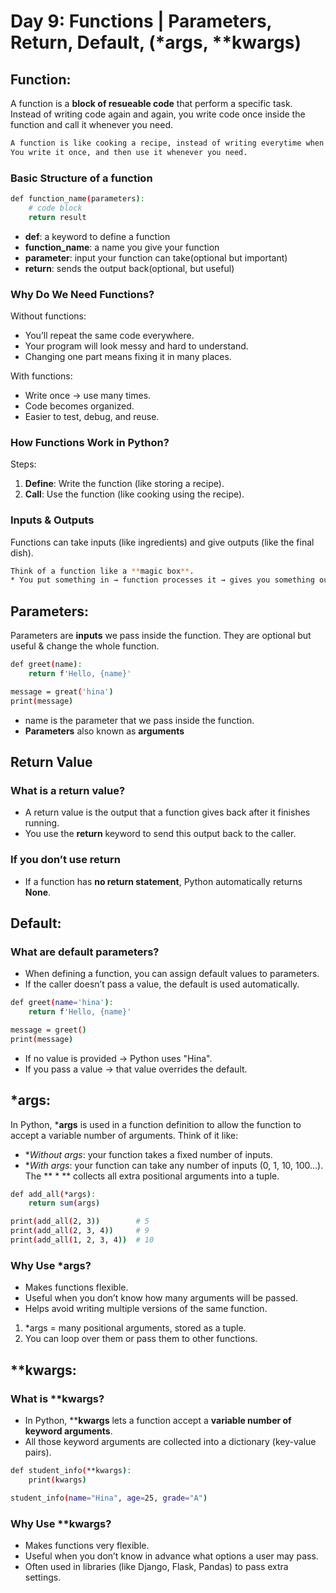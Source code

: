 # Day 9: Functions | Parameters, Return, Default, (*args, **kwargs)

## Function:
A function is a **block of resueable code** that perform a specific task.
Instead of writing code again and again, you write code once inside the function and call it whenever you need.

```bash
A function is like cooking a recipe, instead of writing everytime when you start cooking a dish.
You write it once, and then use it whenever you need.
```

### Basic Structure of a function
```bash
def function_name(parameters):
    # code block
    return result
```
* **def**: a keyword to define a function
* **function_name**: a name you give your function
* **parameter**: input your function can take(optional but important)
* **return**: sends the output back(optional, but useful)

### Why Do We Need Functions?
Without functions:
* You’ll repeat the same code everywhere.
* Your program will look messy and hard to understand.
* Changing one part means fixing it in many places.

With functions:
* Write once → use many times.
* Code becomes organized.
* Easier to test, debug, and reuse.

### How Functions Work in Python?
Steps:
1. **Define**: Write the function (like storing a recipe).
2. **Call**: Use the function (like cooking using the recipe).




### Inputs & Outputs
Functions can take inputs (like ingredients) and give outputs (like the final dish).

```bash
Think of a function like a **magic box**.
* You put something in → function processes it → gives you something out.
```




## Parameters:
Parameters are **inputs** we pass inside the function. They are optional but useful & change the whole function.

```bash
def greet(name):
    return f'Hello, {name}'

message = great('hina')
print(message)
```

* name is the parameter that we pass inside the function.
* **Parameters** also known as **arguments**




## Return Value
### What is a return value?
* A return value is the output that a function gives back after it finishes running.
* You use the **return** keyword to send this output back to the caller.

### If you don’t use return
* If a function has **no return statement**, Python automatically returns **None**.




## Default:
### What are default parameters?
* When defining a function, you can assign default values to parameters.
* If the caller doesn’t pass a value, the default is used automatically.

```bash
def greet(name='hina'):
    return f'Hello, {name}'

message = greet()
print(message)
```

* If no value is provided → Python uses "Hina".
* If you pass a value → that value overrides the default.




## *args:
In Python, ***args** is used in a function definition to allow the function to accept a variable number of arguments.
Think of it like:
* **Without *args**: your function takes a fixed number of inputs.
* **With *args**: your function can take any number of inputs (0, 1, 10, 100...).
The ** * ** collects all extra positional arguments into a tuple.

```bash
def add_all(*args):
    return sum(args)

print(add_all(2, 3))        # 5
print(add_all(2, 3, 4))     # 9
print(add_all(1, 2, 3, 4))  # 10
```

### Why Use *args?
* Makes functions flexible.
* Useful when you don’t know how many arguments will be passed.
* Helps avoid writing multiple versions of the same function.

1. *args = many positional arguments, stored as a tuple.
2. You can loop over them or pass them to other functions.




## **kwargs:
### What is **kwargs?
* In Python, ****kwargs** lets a function accept a **variable number of keyword arguments**.
* All those keyword arguments are collected into a dictionary (key-value pairs).

```bash
def student_info(**kwargs):
    print(kwargs)

student_info(name="Hina", age=25, grade="A")
```

### Why Use **kwargs?
* Makes functions very flexible.
* Useful when you don’t know in advance what options a user may pass.
* Often used in libraries (like Django, Flask, Pandas) to pass extra settings.